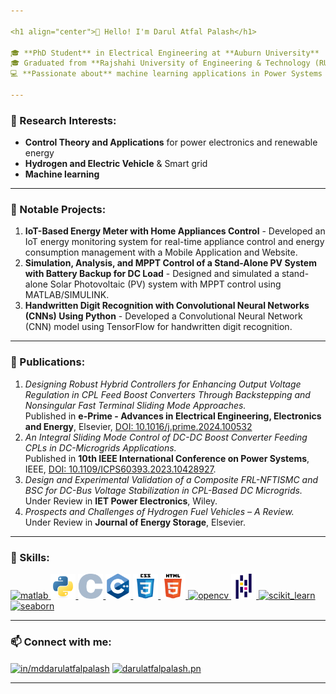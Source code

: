 ```yaml
---

<h1 align="center">👋 Hello! I'm Darul Atfal Palash</h1>

🎓 **PhD Student** in Electrical Engineering at **Auburn University**
🎓 Graduated from **Rajshahi University of Engineering & Technology (RUET)** in **Electronics & Telecommunication Engineering**    
💻 **Passionate about** machine learning applications in Power Systems and Cyber-physical systems.

---
```


### 🔬 Research Interests:
- **Control Theory and Applications** for power electronics and renewable energy
- **Hydrogen and Electric Vehicle** & Smart grid
- **Machine learning** 

---

### 📄 Notable Projects:
1. **IoT-Based Energy Meter with Home Appliances Control** - Developed an IoT energy monitoring system for real-time appliance control and energy consumption management with a Mobile Application and Website.
2. **Simulation, Analysis, and MPPT Control of a Stand-Alone PV System with Battery Backup for DC Load** - Designed and simulated a stand-alone Solar Photovoltaic (PV) system with MPPT control using MATLAB/SIMULINK.
3. **Handwritten Digit Recognition with Convolutional Neural Networks (CNNs) Using Python** - Developed a Convolutional Neural Network (CNN) model using TensorFlow for handwritten digit recognition.
---

### 📝 Publications:
1. *Designing Robust Hybrid Controllers for Enhancing Output Voltage Regulation in CPL Feed Boost Converters Through Backstepping and Nonsingular Fast Terminal Sliding Mode Approaches.*  
Published in **e-Prime - Advances in Electrical Engineering, Electronics and Energy**, Elsevier, [DOI: 10.1016/j.prime.2024.100532](https://doi.org/10.1016/j.prime.2024.100532)
2. *An Integral Sliding Mode Control of DC-DC Boost Converter Feeding CPLs in DC-Microgrids Applications.*  
   Published in **10th IEEE International Conference on Power Systems**, IEEE, [DOI: 10.1109/ICPS60393.2023.10428927](https://doi.org/10.1109/ICPS60393.2023.10428927).
2. *Design and Experimental Validation of a Composite FRL-NFTISMC and BSC for DC-Bus Voltage Stabilization in CPL-Based DC Microgrids.*  
   Under Review in **IET Power Electronics**, Wiley.
4. *Prospects and Challenges of Hydrogen Fuel Vehicles – A Review.*  
   Under Review in **Journal of Energy Storage**, Elsevier.


---

### 🌱 Skills:
<p align="left"> <a href="https://www.mathworks.com/" target="_blank" rel="noreferrer"> <img src="https://upload.wikimedia.org/wikipedia/commons/2/21/Matlab_Logo.png" alt="matlab" width="40" height="40"/> </a> <a href="https://www.python.org" target="_blank" rel="noreferrer"> <img src="https://raw.githubusercontent.com/devicons/devicon/master/icons/python/python-original.svg" alt="python" width="40" height="40"/> </a> <a href="https://www.cprogramming.com/" target="_blank" rel="noreferrer"> <img src="https://raw.githubusercontent.com/devicons/devicon/master/icons/c/c-original.svg" alt="c" width="40" height="40"/> </a> <a href="https://www.w3schools.com/cpp/" target="_blank" rel="noreferrer"> <img src="https://raw.githubusercontent.com/devicons/devicon/master/icons/cplusplus/cplusplus-original.svg" alt="cplusplus" width="40" height="40"/> </a> <a href="https://www.w3schools.com/css/" target="_blank" rel="noreferrer"> <img src="https://raw.githubusercontent.com/devicons/devicon/master/icons/css3/css3-original-wordmark.svg" alt="css3" width="40" height="40"/> </a> <a href="https://www.w3.org/html/" target="_blank" rel="noreferrer"> <img src="https://raw.githubusercontent.com/devicons/devicon/master/icons/html5/html5-original-wordmark.svg" alt="html5" width="40" height="40"/> </a> <a href="https://opencv.org/" target="_blank" rel="noreferrer"> <img src="https://www.vectorlogo.zone/logos/opencv/opencv-icon.svg" alt="opencv" width="40" height="40"/> </a> <a href="https://pandas.pydata.org/" target="_blank" rel="noreferrer"> <img src="https://raw.githubusercontent.com/devicons/devicon/2ae2a900d2f041da66e950e4d48052658d850630/icons/pandas/pandas-original.svg" alt="pandas" width="40" height="40"/> </a>  <a href="https://scikit-learn.org/" target="_blank" rel="noreferrer"> <img src="https://upload.wikimedia.org/wikipedia/commons/0/05/Scikit_learn_logo_small.svg" alt="scikit_learn" width="40" height="40"/> </a> <a href="https://seaborn.pydata.org/" target="_blank" rel="noreferrer"> <img src="https://seaborn.pydata.org/_images/logo-mark-lightbg.svg" alt="seaborn" width="40" height="40"/> </a> </p>

---

### 📫 Connect with me:
<p align="left">
<a href="https://www.linkedin.com/in/mddarulatfalpalash" target="blank"><img align="center" src="https://raw.githubusercontent.com/rahuldkjain/github-profile-readme-generator/master/src/images/icons/Social/linked-in-alt.svg" alt="in/mddarulatfalpalash" height="30" width="40" /></a>
<a href="https://www.facebook.com/darulatfalpalash.pn" target="blank"><img align="center" src="https://raw.githubusercontent.com/rahuldkjain/github-profile-readme-generator/master/src/images/icons/Social/facebook.svg" alt="darulatfalpalash.pn" height="30" width="40" /></a>
</p>

---

